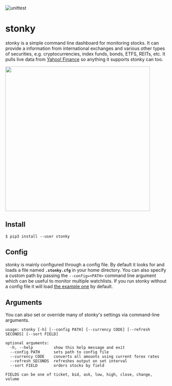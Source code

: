 ![unittest](https://github.com/jkwill87/stonky/workflows/unittest/badge.svg)

# stonky

stonky is a simple command line dashboard for monitoring stocks. It can provide a information from international exchanges and various other types of securities, e.g. cryptocurrencies, index funds, bonds, ETFS, REITs, etc. It pulls live data from [Yahoo! Finance](https://finance.yahoo.com) so anything it supports stonky can too.

<img src="https://github.com/jkwill87/stonky/raw/master/assets/screenshot.png" width="450"/>

## Install

`$ pip3 install --user stonky`

## Config

stonky is mainly configured through a config file. By default it looks for and loads a file named **`.stonky.cfg`** in your home directory. You can also specify a custom path by passing the `--config=<PATH>` command line argument which can be useful to monitor multiple watchlists. If you run stonky without a config file it will load [the example one](https://github.com/jkwill87/stonky/blob/master/stonky/__example.cfg) by default.

## Arguments

You can also set or override many of stonky's settings via command-line arguments.

```
usage: stonky [-h] [--config PATH] [--currency CODE] [--refresh SECONDS] [--sort FIELD]

optional arguments:
  -h, --help         show this help message and exit
  --config PATH      sets path to config file
  --currency CODE    converts all amounts using current forex rates
  --refresh SECONDS  refreshes output on set interval
  --sort FIELD       orders stocks by field

FIELDS can be one of ticket, bid, ask, low, high, close, change, volume
```
